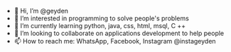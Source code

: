 - 👋 Hi, I’m @geyden
- 👀 I’m interested in programming to solve people's problems
- 🌱 I’m currently learning python, java, css, html, msql, C ++
- 💞️ I’m looking to collaborate on applications development to help people
- 📫 How to reach me: WhatsApp, Facebook, Instagram @instageyden

<!---
geyden/geyden is a ✨ special ✨ repository because its `README.md` (this file) appears on your GitHub profile.
You can click the Preview link to take a look at your changes.
--->
